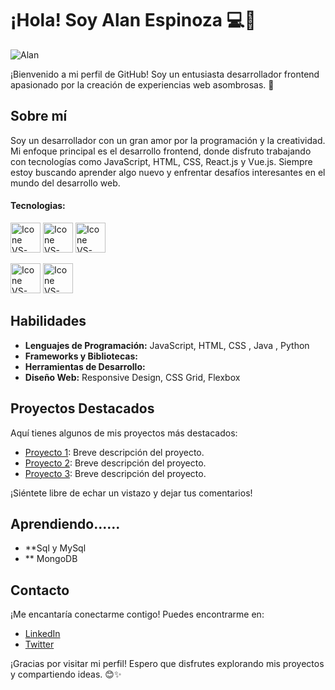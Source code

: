 # ¡Hola! Soy Alan Espinoza 💻🌟

![Alan](https://camo.githubusercontent.com/e1df1a32765f66fad08db13beddf307bb3387361f4b3b91eb683ddfec1b26922/68747470733a2f2f756e6976657273696461647669727475616c636e63692e6d782f77702d636f6e74656e742f75706c6f6164732f323032322f31322f37373834352e676966)

¡Bienvenido a mi perfil de GitHub! Soy un entusiasta desarrollador frontend apasionado por la creación de experiencias web asombrosas. 🚀

## Sobre mí

Soy un desarrollador con un gran amor por la programación y la creatividad. Mi enfoque principal es el desarrollo frontend, donde disfruto trabajando con tecnologías como JavaScript, HTML, CSS, React.js y Vue.js. Siempre estoy buscando aprender algo nuevo y enfrentar desafíos interesantes en el mundo del desarrollo web.

#### Tecnologias:
  [<img height="48px" width="48px" alt="Icone VS-Code" src="https://skillicons.dev/icons?i=html"/>](https://developer.mozilla.org/en-US/docs/Web/HTML)
  [<img height="48px" width="48px" alt="Icone VS-Code" src="https://skillicons.dev/icons?i=css"/>](https://developer.mozilla.org/en-US/docs/Web/CSS)
  [<img height="48px" width="48px" alt="Icone VS-Code" src="https://skillicons.dev/icons?i=js"/>](https://developer.mozilla.org/en-US/docs/Web/JavaScript)

 [<img height="48px" width="48px" alt="Icone VS-Code" src="https://cdn-icons-png.flaticon.com/512/226/226777.png"/>](https://developer.mozilla.org/en-US/docs/Glossary/Java)
 [<img height="48px" width="48px" alt="Icone VS-Code" src="https://upload.wikimedia.org/wikipedia/commons/thumb/0/0a/Python.svg/640px-Python.svg.png"/>](https://developer.mozilla.org/en-US/docs/Glossary/Java)


  


## Habilidades

- **Lenguajes de Programación:** JavaScript, HTML, CSS , Java , Python
- **Frameworks y Bibliotecas:**
- **Herramientas de Desarrollo:** 
- **Diseño Web:** Responsive Design, CSS Grid, Flexbox

## Proyectos Destacados

Aquí tienes algunos de mis proyectos más destacados:

- [Proyecto 1](https://github.com/alan/proyecto-1): Breve descripción del proyecto.
- [Proyecto 2](https://github.com/alan/proyecto-2): Breve descripción del proyecto.
- [Proyecto 3](https://github.com/alan/proyecto-3): Breve descripción del proyecto.

¡Siéntete libre de echar un vistazo y dejar tus comentarios!

## Aprendiendo......

- **Sql y MySql
- ** MongoDB

## Contacto

¡Me encantaría conectarme contigo! Puedes encontrarme en:

- [LinkedIn](https://www.linkedin.com/in/alanespinoza)
- [Twitter](https://twitter.com/alanespinoza)

¡Gracias por visitar mi perfil! Espero que disfrutes explorando mis proyectos y compartiendo ideas. 😊✨

